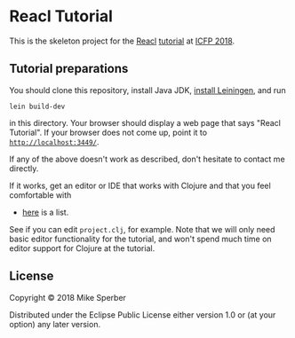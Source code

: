 # Reacl Tutorial

This is the skeleton project for the
[Reacl](https://github.com/active-group/reacl)
[tutorial](https://icfp18.sigplan.org/event/icfp-2018-tutorials-purely-functional-uis-with-reacl)
at [ICFP 2018](https://icfp18.sigplan.org/home).

## Tutorial preparations

You should clone this repository, install Java JDK,
[install Leiningen](http://leiningen.org/#install), and run

```
lein build-dev
```

in this directory.  Your browser should display a web page that says
"Reacl Tutorial".  If your browser does not come up, point it to
[`http://localhost:3449/`](http://localhost:3449/).

If any of the above doesn't work as described, don't hesitate to contact me
directly.

If it works, get an editor or IDE that works with Clojure and that you
feel comfortable with
- [here](http://dev.clojure.org/display/doc/IDEs+and+Editors) is a
list.

See if you can edit `project.clj`, for example.  Note that we will
only need basic editor functionality for the tutorial, and won't spend
much time on editor support for Clojure at the tutorial.

## License

Copyright © 2018 Mike Sperber

Distributed under the Eclipse Public License either version 1.0 or (at your option) any later version.
